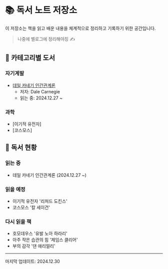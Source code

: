 # 📚 독서 노트 저장소

이 저장소는 책을 읽고 배운 내용을 체계적으로 정리하고 기록하기 위한 공간입니다.
> 나중에 벨로그에 정리해야징 ✍️

## 📖 카테고리별 도서
### 자기계발
- [데일 카네기 인간관계론](./relationships/dale-carnegie-human-relations.md)
  - 저자: Dale Carnegie
  - 읽는 중: 2024.12.27 ~

### 과학
- [이기적 유전자]
- [코스모스]

## 📝 독서 현황
### 읽는 중
- 데일 카네기 인간관계론 (2024.12.27 ~)

### 읽을 예정
- 이기적 유전자 '리처드 도킨스'
- 코스모스 '칼 세이건'

### 다시 읽을 책
- 호모데우스 '유발 노아 하라리'
- 아주 작은 습관의 힘 '제임스 클리어'
- 부의 감각 '댄 애리얼리'

---
마지막 업데이트: 2024.12.30
